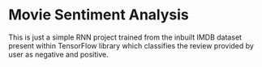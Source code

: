 # Movie Sentiment Analysis

This is just a simple RNN project trained from the inbuilt IMDB dataset present within TensorFlow library which classifies the review provided by user as negative and positive.
